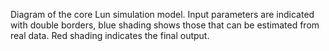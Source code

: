 Diagram of the core Lun simulation model. Input parameters are indicated with double borders, blue shading shows those that can be estimated from real data. Red shading indicates the final output.